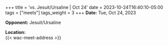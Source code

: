+++
title = 'vs. Jesuit/Ursaline | Oct 24'
date = 2023-10-24T16:40:10-05:00
tags = ["meets"]
tags_weight = 3
+++ 
**Date:** Tue, Oct 24, 2023     
 
**Opponent:** Jesuit/Ursaline   

**Location:**  
{{< wac-meet-address >}}  